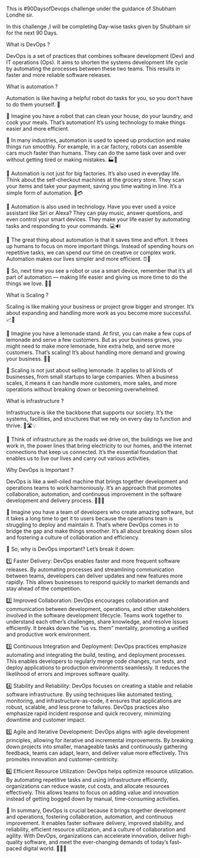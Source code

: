 This is #90DaysofDevops challenge under the guidance of Shubham Londhe sir.

In this challenge ,I will be completing Day-wise tasks given by Shubham sir for the next 90 Days.

What is DevOps ?

DevOps is a set of practices that combines software development (Dev) and IT operations (Ops). It aims to shorten the systems development life cycle by automating the processes between these two teams. This results in faster and more reliable software releases.

What is automation ?

Automation is like having a helpful robot do tasks for you, so you don’t have to do them yourself. 🤖

🔹 Imagine you have a robot that can clean your house, do your laundry, and cook your meals. That’s automation! It’s using technology to make things easier and more efficient.

🔸 In many industries, automation is used to speed up production and make things run smoothly. For example, in a car factory, robots can assemble cars much faster than humans. They can do the same task over and over without getting tired or making mistakes. 🏭🤖

🔹 Automation is not just for big factories. It’s also used in everyday life. Think about the self-checkout machines at the grocery store. They scan your items and take your payment, saving you time waiting in line. It’s a simple form of automation. 🛒💳

🔸 Automation is also used in technology. Have you ever used a voice assistant like Siri or Alexa? They can play music, answer questions, and even control your smart devices. They make your life easier by automating tasks and responding to your commands. 💻🔊

🔸 The great thing about automation is that it saves time and effort. It frees up humans to focus on more important things. Instead of spending hours on repetitive tasks, we can spend our time on creative or complex work. Automation makes our lives simpler and more efficient. ⏰💪

🔹 So, next time you see a robot or use a smart device, remember that it’s all part of automation — making life easier and giving us more time to do the things we love. 🤗🚀

What is Scaling ?

Scaling is like making your business or project grow bigger and stronger. It’s about expanding and handling more work as you become more successful. 📈💪

🔹 Imagine you have a lemonade stand. At first, you can make a few cups of lemonade and serve a few customers. But as your business grows, you might need to make more lemonade, hire extra help, and serve more customers. That’s scaling! It’s about handling more demand and growing your business. 🍋🏪

🔸 Scaling is not just about selling lemonade. It applies to all kinds of businesses, from small startups to large companies. When a business scales, it means it can handle more customers, more sales, and more operations without breaking down or becoming overwhelmed.

What is infrastructure ?

Infrastructure is like the backbone that supports our society. It’s the systems, facilities, and structures that we rely on every day to function and thrive. 🏢🛣️💡

🔹 Think of infrastructure as the roads we drive on, the buildings we live and work in, the power lines that bring electricity to our homes, and the internet connections that keep us connected. It’s the essential foundation that enables us to live our lives and carry out various activities.

Why DevOps is Important ?

DevOps is like a well-oiled machine that brings together development and operations teams to work harmoniously. It’s an approach that promotes collaboration, automation, and continuous improvement in the software development and delivery process. 🚀🔧👥

🔹 Imagine you have a team of developers who create amazing software, but it takes a long time to get it to users because the operations team is struggling to deploy and maintain it. That’s where DevOps comes in to bridge the gap and make things smoother. It’s all about breaking down silos and fostering a culture of collaboration and efficiency.

🔸 So, why is DevOps important? Let’s break it down:

1️⃣ Faster Delivery: DevOps enables faster and more frequent software releases. By automating processes and streamlining communication between teams, developers can deliver updates and new features more rapidly. This allows businesses to respond quickly to market demands and stay ahead of the competition.

2️⃣ Improved Collaboration: DevOps encourages collaboration and communication between development, operations, and other stakeholders involved in the software development lifecycle. Teams work together to understand each other’s challenges, share knowledge, and resolve issues efficiently. It breaks down the “us vs. them” mentality, promoting a unified and productive work environment.

3️⃣ Continuous Integration and Deployment: DevOps practices emphasize automating and integrating the build, testing, and deployment processes. This enables developers to regularly merge code changes, run tests, and deploy applications to production environments seamlessly. It reduces the likelihood of errors and improves software quality.

4️⃣ Stability and Reliability: DevOps focuses on creating a stable and reliable software infrastructure. By using techniques like automated testing, monitoring, and infrastructure-as-code, it ensures that applications are robust, scalable, and less prone to failures. DevOps practices also emphasize rapid incident response and quick recovery, minimizing downtime and customer impact.

5️⃣ Agile and Iterative Development: DevOps aligns with agile development principles, allowing for iterative and incremental improvements. By breaking down projects into smaller, manageable tasks and continuously gathering feedback, teams can adapt, learn, and deliver value more effectively. This promotes innovation and customer-centricity.

6️⃣ Efficient Resource Utilization: DevOps helps optimize resource utilization. By automating repetitive tasks and using infrastructure efficiently, organizations can reduce waste, cut costs, and allocate resources effectively. This allows teams to focus on adding value and innovation instead of getting bogged down by manual, time-consuming activities.

🔹 In summary, DevOps is crucial because it brings together development and operations, fostering collaboration, automation, and continuous improvement. It enables faster software delivery, improved stability, and reliability, efficient resource utilization, and a culture of collaboration and agility. With DevOps, organizations can accelerate innovation, deliver high-quality software, and meet the ever-changing demands of today’s fast-paced digital world. 🌟🔧🚀

